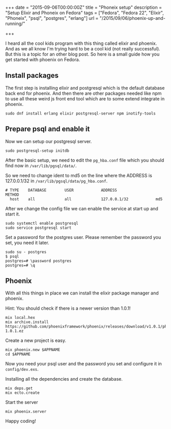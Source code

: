 +++
date = "2015-09-06T00:00:00Z"
title = "Phoneix setup"
description = "Setup Elixir and Phoneix on Fedora"
tags = ["Fedora", "Fedora 22", "Elixir", "Phoneix", "psql", "postgres", "erlang"]
url = "/2015/09/06/phoenix-up-and-running/"

+++

I heard all the cool kids program with this thing called elixir and phoenix. 
And as we all know I'm trying hard to be a cool kid (not really successful). But this is a
topic for an other blog post. So here is a small guide how you get started with phoenix on Fedora.  

## Install packages

The first step is installing elixir and postgresql which is the default 
database back end for phoenix. And then there are other packages needed 
like npm to use all these weird js front end tool which are to some extend 
integrate in phoenix.  

```
sudo dnf install erlang elixir postgresql-server npm inotify-tools
```

## Prepare psql and enable it

Now we can setup our postgresql server.

```
sudo postgresql-setup initdb
```

After the basic setup, we need to edit the `pg_hba.conf` file 
which you should find now in `/var/lib/pgsql/data/`. 


So we need to change ident to md5 on the line where the ADDRESS is 127.0.0.1/32 in `/var/lib/pgsql/data/pg_hba.conf`.

```
# TYPE    DATABASE        USER            ADDRESS                 METHOD
  host    all             all             127.0.0.1/32            md5
```

After we change the config file we can enable the service at start up and start it.

```
sudo systemctl enable postgresql
sudo service postgresql start
```

Set a password for the postgres user. Please remember the password you set, you need it later.

```
sudo su - postgres
$ psql
postgres=# \password postgres
postgres=# \q
```


## Phoenix

With all this things in place we can install the elixir package manager and phoenix.

Hint: You should check if there is a newer version than 1.0.1!

```
mix local.hex
mix archive.install https://github.com/phoenixframework/phoenix/releases/download/v1.0.1/phoenix_new-1.0.1.ez
```


Create a new project is easy.

```
mix phoenix.new $APPNAME
cd $APPNAME
```

Now you need your psql user and the password you set and configure it in `config/dev.exs`.


Installing all the dependencies and create the database.


```
mix deps.get
mix ecto.create
```

Start the server

```
mix phoenix.server
```

Happy coding!